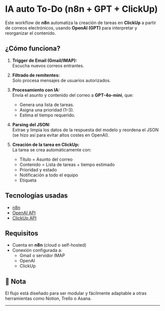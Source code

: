 # IA auto To-Do (n8n + GPT + ClickUp)

Este workflow de **n8n** automatiza la creación de tareas en **ClickUp** a partir de correos electrónicos, usando **OpenAI (GPT)** para interpretar y reorganizar el contenido.

## ¿Cómo funciona?

1. **Trigger de Email (Gmail/IMAP):**  
   Escucha nuevos correos entrantes.

2. **Filtrado de remitentes:**  
   Solo procesa mensajes de usuarios autorizados.

3. **Procesamiento con IA:**  
   Envía el asunto y contenido del correo a **GPT-4o-mini**, que:
   - Genera una lista de tareas.
   - Asigna una prioridad (1–3).
   - Estima el tiempo requerido.

4. **Parsing del JSON:**  
   Extrae y limpia los datos de la respuesta del modelo y reordena el JSON (se hizo así para evitar altos costes en OpenAI).

5. **Creación de la tarea en ClickUp:**  
   La tarea se crea automáticamente con:
   - Título = Asunto del correo  
   - Contenido = Lista de tareas + tiempo estimado  
   - Prioridad y estado  
   - Notificación a todo el equipo
   - Etiqueta

## Tecnologías usadas

- [n8n](https://n8n.io/)
- [OpenAI API](https://platform.openai.com/)
- [ClickUp API](https://clickup.com/api)

## Requisitos

- Cuenta en **n8n** (cloud o self-hosted)  
- Conexión configurada a:
  - Gmail o servidor IMAP  
  - OpenAI  
  - ClickUp  

## 📎 Nota

El flujo está diseñado para ser modular y fácilmente adaptable a otras herramientas como Notion, Trello o Asana.

---

